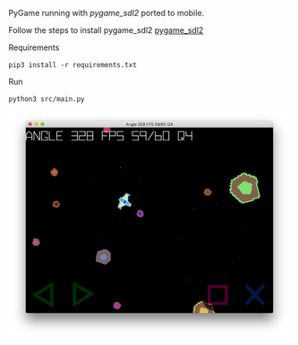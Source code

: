 PyGame running with *pygame_sdl2* ported to mobile.

Follow the steps to install pygame_sdl2
[pygame_sdl2](https://github.com/renpy/pygame_sdl2)

Requirements

```shell
pip3 install -r requirements.txt
```

Run

```shell
python3 src/main.py
```

![](doc/run.png)
